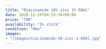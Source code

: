 ```yaml
---
title: "Niacinamide 10% zinc 1% 60ml"
date: 2020-12-29T04:59:34+00:00
price: "780"
availability: "In stock"
condition: "New"
images:
- "/images/niacinamide-10-zinc-1-60ml.jpg"
---
```


